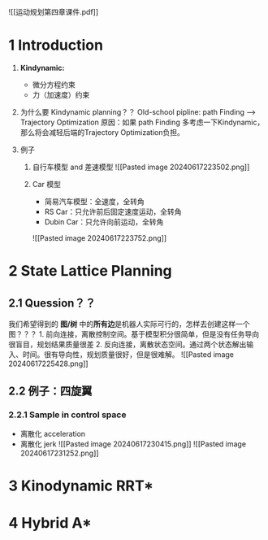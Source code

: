 ![[运动规划第四章课件.pdf]]
# 1 Introduction
1. **Kindynamic:**
	*  微分方程约束
	*  力（加速度）约束

2. 为什么要 Kindynamic planning？？
	Old-school pipline: path Finding --> Trajectory Optimization
	原因：如果 path Finding 多考虑一下Kindynamic，那么将会减轻后端的Trajectory Optimization负担。
3. 例子 
	1. 自行车模型  and 差速模型
		![[Pasted image 20240617223502.png]]
	2. Car 模型
		* 简易汽车模型：全速度，全转角
		* RS Car：只允许前后固定速度运动，全转角
		* Dubin Car：只允许向前运动，全转角

		![[Pasted image 20240617223752.png]]
# 2 State Lattice Planning
## 2.1 Quession？？
我们希望得到的 **图/树** 中的**所有边**是机器人实际可行的，怎样去创建这样一个图？？？
		1. 前向连接，离散控制空间。基于模型积分很简单，但是没有任务导向很盲目，规划结果质量很差
		2. 反向连接，离散状态空间。通过两个状态解出输入、时间。很有导向性，规划质量很好，但是很难解。
	![[Pasted image 20240617225428.png]]

## 2.2 例子：四旋翼

### 2.2.1 Sample in control space
* 离散化 acceleration
* 离散化 jerk
![[Pasted image 20240617230415.png]]
![[Pasted image 20240617231252.png]]


# 3 Kinodynamic RRT*
# 4 Hybrid A*